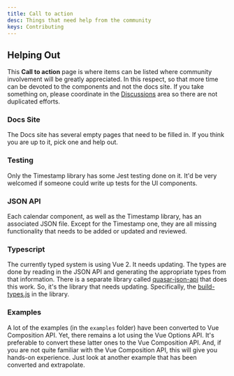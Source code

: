 ```yaml
---
title: Call to action
desc: Things that need help from the community
keys: Contributing
---
```


## Helping Out

This **Call to action** page is where items can be listed where community involvement will be greatly appreciated. In this respect, so that more time can be devoted to the components and not the docs site. If you take something on, please coordinate in the [Discussions](https://github.com/quasarframework/quasar-ui-qcalendar/discussions) area so there are not duplicated efforts.

### Docs Site

The Docs site has several empty pages that need to be filled in. If you think you are up to it, pick one and help out. 

### Testing

Only the Timestamp library has some Jest testing done on it. It'd be very welcomed if someone could write up tests for the UI components.

### JSON API

Each calendar component, as well as the Timestamp library, has an associated JSON file. Except for the Timestamp one, they are all missing functionality that needs to be added or updated and reviewed.

### Typescript

The currently typed system is using Vue 2. It needs updating. The types are done by reading in the JSON API and generating the appropriate types from that information. There is a separate library called [quasar-json-api](https://github.com/hawkeye64/quasar-json-api) that does this work. So, it's the library that needs updating. Specifically, the [build-types.js](https://github.com/hawkeye64/quasar-json-api/blob/master/library/src/build.types.js) in the library.

### Examples

A lot of the examples (in the `examples` folder) have been converted to Vue Composition API. Yet, there remains a lot using the Vue Options API. It's preferable to convert these latter ones to the Vue Composition API. And, if you are not quite familiar with the Vue Composition API, this will give you hands-on experience. Just look at another example that has been converted and extrapolate.